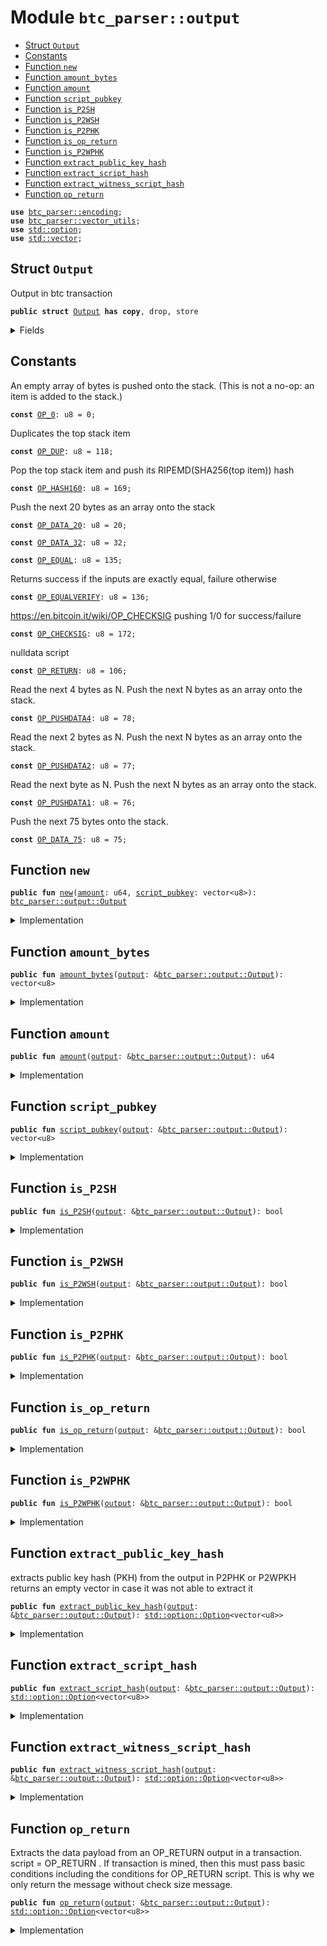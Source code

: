 
<a name="btc_parser_output"></a>

# Module `btc_parser::output`



-  [Struct `Output`](#btc_parser_output_Output)
-  [Constants](#@Constants_0)
-  [Function `new`](#btc_parser_output_new)
-  [Function `amount_bytes`](#btc_parser_output_amount_bytes)
-  [Function `amount`](#btc_parser_output_amount)
-  [Function `script_pubkey`](#btc_parser_output_script_pubkey)
-  [Function `is_P2SH`](#btc_parser_output_is_P2SH)
-  [Function `is_P2WSH`](#btc_parser_output_is_P2WSH)
-  [Function `is_P2PHK`](#btc_parser_output_is_P2PHK)
-  [Function `is_op_return`](#btc_parser_output_is_op_return)
-  [Function `is_P2WPHK`](#btc_parser_output_is_P2WPHK)
-  [Function `extract_public_key_hash`](#btc_parser_output_extract_public_key_hash)
-  [Function `extract_script_hash`](#btc_parser_output_extract_script_hash)
-  [Function `extract_witness_script_hash`](#btc_parser_output_extract_witness_script_hash)
-  [Function `op_return`](#btc_parser_output_op_return)


<pre><code><b>use</b> <a href="../btc_parser/encoding.md#btc_parser_encoding">btc_parser::encoding</a>;
<b>use</b> <a href="../btc_parser/vector_utils.md#btc_parser_vector_utils">btc_parser::vector_utils</a>;
<b>use</b> <a href="../dependencies/std/option.md#std_option">std::option</a>;
<b>use</b> <a href="../dependencies/std/vector.md#std_vector">std::vector</a>;
</code></pre>



<a name="btc_parser_output_Output"></a>

## Struct `Output`

Output in btc transaction


<pre><code><b>public</b> <b>struct</b> <a href="../btc_parser/output.md#btc_parser_output_Output">Output</a> <b>has</b> <b>copy</b>, drop, store
</code></pre>



<details>
<summary>Fields</summary>


<dl>
<dt>
<code><a href="../btc_parser/output.md#btc_parser_output_amount">amount</a>: u64</code>
</dt>
<dd>
</dd>
<dt>
<code><a href="../btc_parser/output.md#btc_parser_output_amount_bytes">amount_bytes</a>: vector&lt;u8&gt;</code>
</dt>
<dd>
</dd>
<dt>
<code><a href="../btc_parser/output.md#btc_parser_output_script_pubkey">script_pubkey</a>: vector&lt;u8&gt;</code>
</dt>
<dd>
</dd>
</dl>


</details>

<a name="@Constants_0"></a>

## Constants


<a name="btc_parser_output_OP_0"></a>

An empty array of bytes is pushed onto the stack. (This is not a no-op: an item is added to the stack.)


<pre><code><b>const</b> <a href="../btc_parser/output.md#btc_parser_output_OP_0">OP_0</a>: u8 = 0;
</code></pre>



<a name="btc_parser_output_OP_DUP"></a>

Duplicates the top stack item


<pre><code><b>const</b> <a href="../btc_parser/output.md#btc_parser_output_OP_DUP">OP_DUP</a>: u8 = 118;
</code></pre>



<a name="btc_parser_output_OP_HASH160"></a>

Pop the top stack item and push its RIPEMD(SHA256(top item)) hash


<pre><code><b>const</b> <a href="../btc_parser/output.md#btc_parser_output_OP_HASH160">OP_HASH160</a>: u8 = 169;
</code></pre>



<a name="btc_parser_output_OP_DATA_20"></a>

Push the next 20 bytes as an array onto the stack


<pre><code><b>const</b> <a href="../btc_parser/output.md#btc_parser_output_OP_DATA_20">OP_DATA_20</a>: u8 = 20;
</code></pre>



<a name="btc_parser_output_OP_DATA_32"></a>



<pre><code><b>const</b> <a href="../btc_parser/output.md#btc_parser_output_OP_DATA_32">OP_DATA_32</a>: u8 = 32;
</code></pre>



<a name="btc_parser_output_OP_EQUAL"></a>



<pre><code><b>const</b> <a href="../btc_parser/output.md#btc_parser_output_OP_EQUAL">OP_EQUAL</a>: u8 = 135;
</code></pre>



<a name="btc_parser_output_OP_EQUALVERIFY"></a>

Returns success if the inputs are exactly equal, failure otherwise


<pre><code><b>const</b> <a href="../btc_parser/output.md#btc_parser_output_OP_EQUALVERIFY">OP_EQUALVERIFY</a>: u8 = 136;
</code></pre>



<a name="btc_parser_output_OP_CHECKSIG"></a>

https://en.bitcoin.it/wiki/OP_CHECKSIG pushing 1/0 for success/failure


<pre><code><b>const</b> <a href="../btc_parser/output.md#btc_parser_output_OP_CHECKSIG">OP_CHECKSIG</a>: u8 = 172;
</code></pre>



<a name="btc_parser_output_OP_RETURN"></a>

nulldata script


<pre><code><b>const</b> <a href="../btc_parser/output.md#btc_parser_output_OP_RETURN">OP_RETURN</a>: u8 = 106;
</code></pre>



<a name="btc_parser_output_OP_PUSHDATA4"></a>

Read the next 4 bytes as N. Push the next N bytes as an array onto the stack.


<pre><code><b>const</b> <a href="../btc_parser/output.md#btc_parser_output_OP_PUSHDATA4">OP_PUSHDATA4</a>: u8 = 78;
</code></pre>



<a name="btc_parser_output_OP_PUSHDATA2"></a>

Read the next 2 bytes as N. Push the next N bytes as an array onto the stack.


<pre><code><b>const</b> <a href="../btc_parser/output.md#btc_parser_output_OP_PUSHDATA2">OP_PUSHDATA2</a>: u8 = 77;
</code></pre>



<a name="btc_parser_output_OP_PUSHDATA1"></a>

Read the next byte as N. Push the next N bytes as an array onto the stack.


<pre><code><b>const</b> <a href="../btc_parser/output.md#btc_parser_output_OP_PUSHDATA1">OP_PUSHDATA1</a>: u8 = 76;
</code></pre>



<a name="btc_parser_output_OP_DATA_75"></a>

Push the next 75 bytes onto the stack.


<pre><code><b>const</b> <a href="../btc_parser/output.md#btc_parser_output_OP_DATA_75">OP_DATA_75</a>: u8 = 75;
</code></pre>



<a name="btc_parser_output_new"></a>

## Function `new`



<pre><code><b>public</b> <b>fun</b> <a href="../btc_parser/output.md#btc_parser_output_new">new</a>(<a href="../btc_parser/output.md#btc_parser_output_amount">amount</a>: u64, <a href="../btc_parser/output.md#btc_parser_output_script_pubkey">script_pubkey</a>: vector&lt;u8&gt;): <a href="../btc_parser/output.md#btc_parser_output_Output">btc_parser::output::Output</a>
</code></pre>



<details>
<summary>Implementation</summary>


<pre><code><b>public</b> <b>fun</b> <a href="../btc_parser/output.md#btc_parser_output_new">new</a>(<a href="../btc_parser/output.md#btc_parser_output_amount">amount</a>: u64, <a href="../btc_parser/output.md#btc_parser_output_script_pubkey">script_pubkey</a>: vector&lt;u8&gt;): <a href="../btc_parser/output.md#btc_parser_output_Output">Output</a> {
    <a href="../btc_parser/output.md#btc_parser_output_Output">Output</a> {
        <a href="../btc_parser/output.md#btc_parser_output_amount">amount</a>,
        <a href="../btc_parser/output.md#btc_parser_output_amount_bytes">amount_bytes</a>: u64_to_le_bytes(<a href="../btc_parser/output.md#btc_parser_output_amount">amount</a>),
        <a href="../btc_parser/output.md#btc_parser_output_script_pubkey">script_pubkey</a>,
    }
}
</code></pre>



</details>

<a name="btc_parser_output_amount_bytes"></a>

## Function `amount_bytes`



<pre><code><b>public</b> <b>fun</b> <a href="../btc_parser/output.md#btc_parser_output_amount_bytes">amount_bytes</a>(<a href="../btc_parser/output.md#btc_parser_output">output</a>: &<a href="../btc_parser/output.md#btc_parser_output_Output">btc_parser::output::Output</a>): vector&lt;u8&gt;
</code></pre>



<details>
<summary>Implementation</summary>


<pre><code><b>public</b> <b>fun</b> <a href="../btc_parser/output.md#btc_parser_output_amount_bytes">amount_bytes</a>(<a href="../btc_parser/output.md#btc_parser_output">output</a>: &<a href="../btc_parser/output.md#btc_parser_output_Output">Output</a>): vector&lt;u8&gt; {
    <a href="../btc_parser/output.md#btc_parser_output">output</a>.<a href="../btc_parser/output.md#btc_parser_output_amount_bytes">amount_bytes</a>
}
</code></pre>



</details>

<a name="btc_parser_output_amount"></a>

## Function `amount`



<pre><code><b>public</b> <b>fun</b> <a href="../btc_parser/output.md#btc_parser_output_amount">amount</a>(<a href="../btc_parser/output.md#btc_parser_output">output</a>: &<a href="../btc_parser/output.md#btc_parser_output_Output">btc_parser::output::Output</a>): u64
</code></pre>



<details>
<summary>Implementation</summary>


<pre><code><b>public</b> <b>fun</b> <a href="../btc_parser/output.md#btc_parser_output_amount">amount</a>(<a href="../btc_parser/output.md#btc_parser_output">output</a>: &<a href="../btc_parser/output.md#btc_parser_output_Output">Output</a>): u64 {
    <a href="../btc_parser/output.md#btc_parser_output">output</a>.<a href="../btc_parser/output.md#btc_parser_output_amount">amount</a>
}
</code></pre>



</details>

<a name="btc_parser_output_script_pubkey"></a>

## Function `script_pubkey`



<pre><code><b>public</b> <b>fun</b> <a href="../btc_parser/output.md#btc_parser_output_script_pubkey">script_pubkey</a>(<a href="../btc_parser/output.md#btc_parser_output">output</a>: &<a href="../btc_parser/output.md#btc_parser_output_Output">btc_parser::output::Output</a>): vector&lt;u8&gt;
</code></pre>



<details>
<summary>Implementation</summary>


<pre><code><b>public</b> <b>fun</b> <a href="../btc_parser/output.md#btc_parser_output_script_pubkey">script_pubkey</a>(<a href="../btc_parser/output.md#btc_parser_output">output</a>: &<a href="../btc_parser/output.md#btc_parser_output_Output">Output</a>): vector&lt;u8&gt; {
    <a href="../btc_parser/output.md#btc_parser_output">output</a>.<a href="../btc_parser/output.md#btc_parser_output_script_pubkey">script_pubkey</a>
}
</code></pre>



</details>

<a name="btc_parser_output_is_P2SH"></a>

## Function `is_P2SH`



<pre><code><b>public</b> <b>fun</b> <a href="../btc_parser/output.md#btc_parser_output_is_P2SH">is_P2SH</a>(<a href="../btc_parser/output.md#btc_parser_output">output</a>: &<a href="../btc_parser/output.md#btc_parser_output_Output">btc_parser::output::Output</a>): bool
</code></pre>



<details>
<summary>Implementation</summary>


<pre><code><b>public</b> <b>fun</b> <a href="../btc_parser/output.md#btc_parser_output_is_P2SH">is_P2SH</a>(<a href="../btc_parser/output.md#btc_parser_output">output</a>: &<a href="../btc_parser/output.md#btc_parser_output_Output">Output</a>): bool {
    <b>let</b> script = <a href="../btc_parser/output.md#btc_parser_output">output</a>.<a href="../btc_parser/output.md#btc_parser_output_script_pubkey">script_pubkey</a>();
    script.length() == 23 &&
	script[0] == <a href="../btc_parser/output.md#btc_parser_output_OP_HASH160">OP_HASH160</a> &&
	script[1] == <a href="../btc_parser/output.md#btc_parser_output_OP_DATA_20">OP_DATA_20</a> &&
	script[22] == <a href="../btc_parser/output.md#btc_parser_output_OP_EQUAL">OP_EQUAL</a>
}
</code></pre>



</details>

<a name="btc_parser_output_is_P2WSH"></a>

## Function `is_P2WSH`



<pre><code><b>public</b> <b>fun</b> <a href="../btc_parser/output.md#btc_parser_output_is_P2WSH">is_P2WSH</a>(<a href="../btc_parser/output.md#btc_parser_output">output</a>: &<a href="../btc_parser/output.md#btc_parser_output_Output">btc_parser::output::Output</a>): bool
</code></pre>



<details>
<summary>Implementation</summary>


<pre><code><b>public</b> <b>fun</b> <a href="../btc_parser/output.md#btc_parser_output_is_P2WSH">is_P2WSH</a>(<a href="../btc_parser/output.md#btc_parser_output">output</a>: &<a href="../btc_parser/output.md#btc_parser_output_Output">Output</a>): bool {
    <b>let</b> script = <a href="../btc_parser/output.md#btc_parser_output">output</a>.<a href="../btc_parser/output.md#btc_parser_output_script_pubkey">script_pubkey</a>();
    script.length() == 34 &&
	script[0] == <a href="../btc_parser/output.md#btc_parser_output_OP_0">OP_0</a> &&
	script[1] == <a href="../btc_parser/output.md#btc_parser_output_OP_DATA_32">OP_DATA_32</a>
}
</code></pre>



</details>

<a name="btc_parser_output_is_P2PHK"></a>

## Function `is_P2PHK`



<pre><code><b>public</b> <b>fun</b> <a href="../btc_parser/output.md#btc_parser_output_is_P2PHK">is_P2PHK</a>(<a href="../btc_parser/output.md#btc_parser_output">output</a>: &<a href="../btc_parser/output.md#btc_parser_output_Output">btc_parser::output::Output</a>): bool
</code></pre>



<details>
<summary>Implementation</summary>


<pre><code><b>public</b> <b>fun</b> <a href="../btc_parser/output.md#btc_parser_output_is_P2PHK">is_P2PHK</a>(<a href="../btc_parser/output.md#btc_parser_output">output</a>: &<a href="../btc_parser/output.md#btc_parser_output_Output">Output</a>): bool {
    <b>let</b> script = <a href="../btc_parser/output.md#btc_parser_output">output</a>.<a href="../btc_parser/output.md#btc_parser_output_script_pubkey">script_pubkey</a>();
    script.length() == 25 &&
		script[0] == <a href="../btc_parser/output.md#btc_parser_output_OP_DUP">OP_DUP</a> &&
		script[1] == <a href="../btc_parser/output.md#btc_parser_output_OP_HASH160">OP_HASH160</a> &&
		script[2] == <a href="../btc_parser/output.md#btc_parser_output_OP_DATA_20">OP_DATA_20</a> &&
		script[23] == <a href="../btc_parser/output.md#btc_parser_output_OP_EQUALVERIFY">OP_EQUALVERIFY</a> &&
		script[24] == <a href="../btc_parser/output.md#btc_parser_output_OP_CHECKSIG">OP_CHECKSIG</a>
}
</code></pre>



</details>

<a name="btc_parser_output_is_op_return"></a>

## Function `is_op_return`



<pre><code><b>public</b> <b>fun</b> <a href="../btc_parser/output.md#btc_parser_output_is_op_return">is_op_return</a>(<a href="../btc_parser/output.md#btc_parser_output">output</a>: &<a href="../btc_parser/output.md#btc_parser_output_Output">btc_parser::output::Output</a>): bool
</code></pre>



<details>
<summary>Implementation</summary>


<pre><code><b>public</b> <b>fun</b> <a href="../btc_parser/output.md#btc_parser_output_is_op_return">is_op_return</a>(<a href="../btc_parser/output.md#btc_parser_output">output</a>: &<a href="../btc_parser/output.md#btc_parser_output_Output">Output</a>): bool {
    <b>let</b> script = <a href="../btc_parser/output.md#btc_parser_output">output</a>.<a href="../btc_parser/output.md#btc_parser_output_script_pubkey">script_pubkey</a>;
    script.length() &gt; 0 && script[0] == <a href="../btc_parser/output.md#btc_parser_output_OP_RETURN">OP_RETURN</a>
}
</code></pre>



</details>

<a name="btc_parser_output_is_P2WPHK"></a>

## Function `is_P2WPHK`



<pre><code><b>public</b> <b>fun</b> <a href="../btc_parser/output.md#btc_parser_output_is_P2WPHK">is_P2WPHK</a>(<a href="../btc_parser/output.md#btc_parser_output">output</a>: &<a href="../btc_parser/output.md#btc_parser_output_Output">btc_parser::output::Output</a>): bool
</code></pre>



<details>
<summary>Implementation</summary>


<pre><code><b>public</b> <b>fun</b> <a href="../btc_parser/output.md#btc_parser_output_is_P2WPHK">is_P2WPHK</a>(<a href="../btc_parser/output.md#btc_parser_output">output</a>: &<a href="../btc_parser/output.md#btc_parser_output_Output">Output</a>): bool {
    <b>let</b> script = <a href="../btc_parser/output.md#btc_parser_output">output</a>.<a href="../btc_parser/output.md#btc_parser_output_script_pubkey">script_pubkey</a>;
    script.length() == 22 &&
        script[0] == <a href="../btc_parser/output.md#btc_parser_output_OP_0">OP_0</a> &&
        script[1] == <a href="../btc_parser/output.md#btc_parser_output_OP_DATA_20">OP_DATA_20</a>
}
</code></pre>



</details>

<a name="btc_parser_output_extract_public_key_hash"></a>

## Function `extract_public_key_hash`

extracts public key hash (PKH) from the output in P2PHK or P2WPKH
returns an empty vector in case it was not able to extract it


<pre><code><b>public</b> <b>fun</b> <a href="../btc_parser/output.md#btc_parser_output_extract_public_key_hash">extract_public_key_hash</a>(<a href="../btc_parser/output.md#btc_parser_output">output</a>: &<a href="../btc_parser/output.md#btc_parser_output_Output">btc_parser::output::Output</a>): <a href="../dependencies/std/option.md#std_option_Option">std::option::Option</a>&lt;vector&lt;u8&gt;&gt;
</code></pre>



<details>
<summary>Implementation</summary>


<pre><code><b>public</b> <b>fun</b> <a href="../btc_parser/output.md#btc_parser_output_extract_public_key_hash">extract_public_key_hash</a>(<a href="../btc_parser/output.md#btc_parser_output">output</a>: &<a href="../btc_parser/output.md#btc_parser_output_Output">Output</a>): Option&lt;vector&lt;u8&gt;&gt; {
    <b>let</b> script = <a href="../btc_parser/output.md#btc_parser_output">output</a>.<a href="../btc_parser/output.md#btc_parser_output_script_pubkey">script_pubkey</a>;
    <b>if</b> (<a href="../btc_parser/output.md#btc_parser_output">output</a>.<a href="../btc_parser/output.md#btc_parser_output_is_P2PHK">is_P2PHK</a>()) {
        <b>return</b> option::some(vector_slice(&script, 3, 23))
    } <b>else</b> <b>if</b> (<a href="../btc_parser/output.md#btc_parser_output">output</a>.<a href="../btc_parser/output.md#btc_parser_output_is_P2WPHK">is_P2WPHK</a>()) {
        <b>return</b> option::some(vector_slice(&script, 2, 22))
    };
    option::none()
}
</code></pre>



</details>

<a name="btc_parser_output_extract_script_hash"></a>

## Function `extract_script_hash`



<pre><code><b>public</b> <b>fun</b> <a href="../btc_parser/output.md#btc_parser_output_extract_script_hash">extract_script_hash</a>(<a href="../btc_parser/output.md#btc_parser_output">output</a>: &<a href="../btc_parser/output.md#btc_parser_output_Output">btc_parser::output::Output</a>): <a href="../dependencies/std/option.md#std_option_Option">std::option::Option</a>&lt;vector&lt;u8&gt;&gt;
</code></pre>



<details>
<summary>Implementation</summary>


<pre><code><b>public</b> <b>fun</b> <a href="../btc_parser/output.md#btc_parser_output_extract_script_hash">extract_script_hash</a>(<a href="../btc_parser/output.md#btc_parser_output">output</a>: &<a href="../btc_parser/output.md#btc_parser_output_Output">Output</a>): Option&lt;vector&lt;u8&gt;&gt; {
    <b>let</b> script = <a href="../btc_parser/output.md#btc_parser_output">output</a>.<a href="../btc_parser/output.md#btc_parser_output_script_pubkey">script_pubkey</a>;
    <b>if</b> (<a href="../btc_parser/output.md#btc_parser_output">output</a>.<a href="../btc_parser/output.md#btc_parser_output_is_P2SH">is_P2SH</a>()) {
        option::some(vector_slice(&script, 2, 22))
    } <b>else</b> {
        option::none()
    }
}
</code></pre>



</details>

<a name="btc_parser_output_extract_witness_script_hash"></a>

## Function `extract_witness_script_hash`



<pre><code><b>public</b> <b>fun</b> <a href="../btc_parser/output.md#btc_parser_output_extract_witness_script_hash">extract_witness_script_hash</a>(<a href="../btc_parser/output.md#btc_parser_output">output</a>: &<a href="../btc_parser/output.md#btc_parser_output_Output">btc_parser::output::Output</a>): <a href="../dependencies/std/option.md#std_option_Option">std::option::Option</a>&lt;vector&lt;u8&gt;&gt;
</code></pre>



<details>
<summary>Implementation</summary>


<pre><code><b>public</b> <b>fun</b> <a href="../btc_parser/output.md#btc_parser_output_extract_witness_script_hash">extract_witness_script_hash</a>(<a href="../btc_parser/output.md#btc_parser_output">output</a>: &<a href="../btc_parser/output.md#btc_parser_output_Output">Output</a>): Option&lt;vector&lt;u8&gt;&gt; {
    <b>let</b> script = <a href="../btc_parser/output.md#btc_parser_output">output</a>.<a href="../btc_parser/output.md#btc_parser_output_script_pubkey">script_pubkey</a>;
    <b>if</b> (<a href="../btc_parser/output.md#btc_parser_output">output</a>.<a href="../btc_parser/output.md#btc_parser_output_is_P2WSH">is_P2WSH</a>()) {
        option::some(vector_slice(&script, 2, 34))
    } <b>else</b> {
        option::none()
    }
}
</code></pre>



</details>

<a name="btc_parser_output_op_return"></a>

## Function `op_return`

Extracts the data payload from an OP_RETURN output in a transaction.
script = OP_RETURN <data>.
If transaction is mined, then this must pass basic conditions
including the conditions for OP_RETURN script.
This is why we only return the message without check size message.


<pre><code><b>public</b> <b>fun</b> <a href="../btc_parser/output.md#btc_parser_output_op_return">op_return</a>(<a href="../btc_parser/output.md#btc_parser_output">output</a>: &<a href="../btc_parser/output.md#btc_parser_output_Output">btc_parser::output::Output</a>): <a href="../dependencies/std/option.md#std_option_Option">std::option::Option</a>&lt;vector&lt;u8&gt;&gt;
</code></pre>



<details>
<summary>Implementation</summary>


<pre><code><b>public</b> <b>fun</b> <a href="../btc_parser/output.md#btc_parser_output_op_return">op_return</a>(<a href="../btc_parser/output.md#btc_parser_output">output</a>: &<a href="../btc_parser/output.md#btc_parser_output_Output">Output</a>): Option&lt;vector&lt;u8&gt;&gt; {
    <b>let</b> script = <a href="../btc_parser/output.md#btc_parser_output">output</a>.<a href="../btc_parser/output.md#btc_parser_output_script_pubkey">script_pubkey</a>;
    <b>if</b> (script.length() == 1) {
        <b>return</b> option::none()
    };
    // TODO: better document here. maybe <b>use</b> some ascii chart
    <b>if</b> (script[1] &lt;= <a href="../btc_parser/output.md#btc_parser_output_OP_DATA_75">OP_DATA_75</a>) {
        // script = <a href="../btc_parser/output.md#btc_parser_output_OP_RETURN">OP_RETURN</a> OP_DATA_&lt;len&gt; DATA
        //          |      2 bytes         |  the rest |
        <b>return</b> option::some(vector_slice(&script, 2, script.length()))
    };
    <b>if</b> (script[1] == <a href="../btc_parser/output.md#btc_parser_output_OP_PUSHDATA1">OP_PUSHDATA1</a>) {
        // script = <a href="../btc_parser/output.md#btc_parser_output_OP_RETURN">OP_RETURN</a> <a href="../btc_parser/output.md#btc_parser_output_OP_PUSHDATA1">OP_PUSHDATA1</a> &lt;1 bytes&gt;    DATA
        //          |      4 bytes                  |  the rest |
        <b>return</b> option::some(vector_slice(&script, 3, script.length()))
    };
    <b>if</b> (script[1] == <a href="../btc_parser/output.md#btc_parser_output_OP_PUSHDATA2">OP_PUSHDATA2</a>) {
        // script = <a href="../btc_parser/output.md#btc_parser_output_OP_RETURN">OP_RETURN</a> <a href="../btc_parser/output.md#btc_parser_output_OP_PUSHDATA2">OP_PUSHDATA2</a> &lt;2 bytes&gt;   DATA
        //          |      4 bytes                  |  the rest |
        <b>return</b> option::some(vector_slice(&script, 4, script.length()))
    };
    // script = <a href="../btc_parser/output.md#btc_parser_output_OP_RETURN">OP_RETURN</a> <a href="../btc_parser/output.md#btc_parser_output_OP_PUSHDATA4">OP_PUSHDATA4</a> &lt;4-bytes&gt; DATA
    //          |      6 bytes                  |  the rest |
    option::some(vector_slice(&script, 6, script.length()))
}
</code></pre>



</details>
